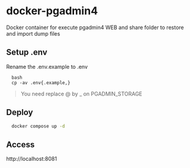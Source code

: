 # docker-pgadmin4

Docker container for execute pgadmin4 WEB and share folder to restore and import dump files



## Setup .env

Rename the .env.example to .env
```
  bash
  cp -av .env{.example,}
```

> You need replace @ by _ on PGADMIN_STORAGE

## Deploy

```bash
  docker compose up -d
```


## Access

http://localhost:8081